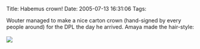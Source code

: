 Title: Habemus crown!
Date: 2005-07-13 16:31:06
Tags: 

Wouter managed to make a nice carton crown (hand-signed by every people
around) for the DPL the day he arrived. Amaya made the hair-style:<br/><br/><a href="http://xrl.us/gqtv" target="_blank"><img vspace="0" hspace="0" border="0" src="http://xrl.us/gqtt"/></a><br/><br/><br/><br/>
